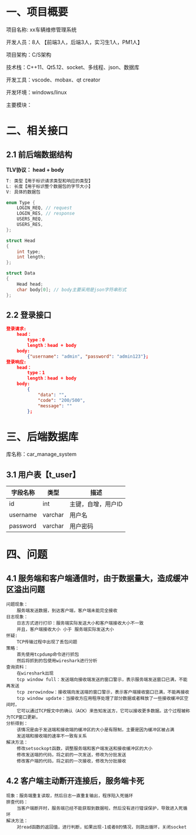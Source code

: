 # 一、项目概要

项目名称: xx车辆维修管理系统

开发人员：8人 【前端3人，后端3人，实习生1人，PM1人】

项目架构：C/S架构

技术栈：C++11、Qt5.12、socket、多线程、json、数据库

开发工具：vscode、mobax、qt creator

开发环境：windows/linux

主要模块：

# 二、相关接口

## 2.1 前后端数据结构

**TLV协议： head + body**

```c++
T: 类型【用于标识请求类型和响应的类型】
L: 长度【用于标识整个数据包的字节大小】
V: 具体的数据包
```

```c++
enum Type {
    LOGIN_REQ, // request
    LOGIN_RES, // response
    USERS_REQ,
    USERS_RES,
};

struct Head
{
    int type;
    int length;
};

struct Data
{
    Head head;
    char body[0]; // body主要采用是json字符串形式
};
```

## 2.2 登录接口

```json
登录请求:
	head：
		type：0
		length：head + body
	body:
		{"username": "admin", "password": "admin123"};
登录响应:
	head：
		type：1
		length：head + body
	body:
		{	
			"data": "", 
			"code": "200/500", 
			"message": ""
		};
```

# 三、后端数据库

库名称：car_manage_system

## 3.1 用户表【t_user】

| 字段名称 | 类型    | 描述               |
| -------- | ------- | ------------------ |
| id       | int     | 主键，自增，用户ID |
| username | varchar | 用户名             |
| password | varchar | 用户密码           |

# 四、问题

## 4.1 服务端和客户端通信时，由于数据量大，造成缓冲区溢出问题

```
问题现象：
	服务端发送数据，到达客户端，客户端未能完全接收
日志现象：
	日志方式进行打印：服务端实际发送大小和客户端接收大小不一致
	并且，客户端接收大小 小于 服务端实际发送大小
怀疑:
	TCP传输过程中出现了丢包问题
策略：
	首先使用tcpdump命令进行抓包
	然后将抓到的包使用wireshark进行分析
查询资料：
	在wireshark出现
	tcp window full：发送端向接收端发送的窗口警示，表示服务端发送窗口已满，不能再发送
	tcp zerowindow：接收端向发送端的窗口警示，表示客户端接收窗口已满，不能再接收
	tcp window update：当接收方应用程序处理了部分数据或者释放了一些接收缓冲区空间时，
	它可以通过TCP报文中的确认（ACK）来告知发送方，它可以接收更多数据。这个过程被称为TCP窗口更新。
分析得到：
	该情况是由于发送端和接收端的缓冲区的大小是有限制，主要是因为缓冲区被占满
	发送端和接收端的速率不一致有关系
解决方法：
	修改setsockopt函数，调整服务端和客户端发送和接收缓冲区的大小
	修改发送端的代码，将之前的一次发送，修改为分批发送
	修改客户端的代码，将之前的一次接收，修改为分批接收
```

## 4.2 客户端主动断开连接后，服务端卡死

```
现象：服务端重复读取，然后日志一直重复输出，程序陷入死循环
排查代码：
	当客户端断开时，服务端已经不能获取到数据啦，然后没有进行错误保护，导致进入死循环
解决方法：
	对read函数的返回值，进行判断，如果出现-1或者0的情况，则跳出循环，关闭socket
```


